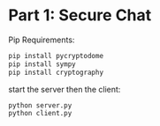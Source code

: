 # Part 1: Secure Chat

Pip Requirements:

```bash
pip install pycryptodome
pip install sympy
pip install cryptography
```

start the server then the client: 

```bash 
python server.py
python client.py
```
